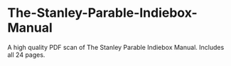 # The-Stanley-Parable-Indiebox-Manual
A high quality PDF scan of The Stanley Parable Indiebox Manual. Includes all 24 pages.
